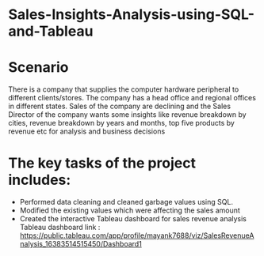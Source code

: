 # Sales-Insights-Analysis-using-SQL-and-Tableau

# Scenario
There is a company that supplies the computer hardware peripheral to different clients/stores. The company has a head office and regional offices in different states. Sales of the company are declining and the Sales Director of the company wants some insights like revenue breakdown by cities, revenue breakdown by years and months, top five products by revenue etc for analysis and business decisions

# The key tasks of the project includes:
* Performed data cleaning and cleaned garbage values using SQL.
* Modified the existing values which were affecting the sales amount
* Created the interactive Tableau dashboard for sales revenue analysis
  Tableau dashboard link : https://public.tableau.com/app/profile/mayank7688/viz/SalesRevenueAnalysis_16383514515450/Dashboard1
  
